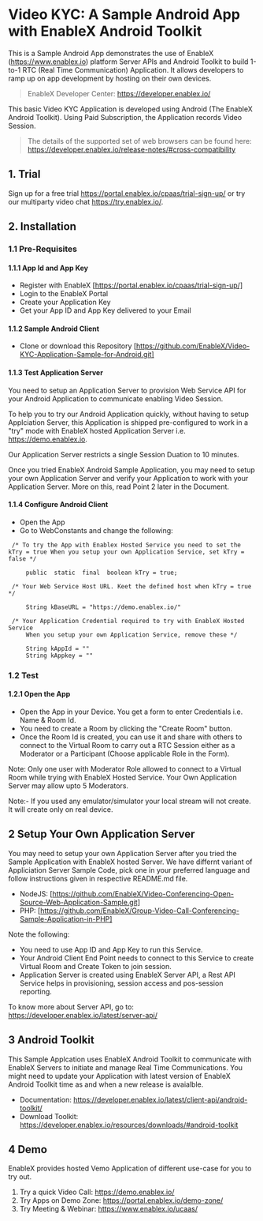 # Video KYC: A Sample Android App with EnableX Android Toolkit

This is a Sample Android App demonstrates the use of EnableX (https://www.enablex.io) platform Server APIs and Android Toolkit to build 1-to-1 RTC (Real Time Communication) Application.  It allows developers to ramp up on app development by hosting on their own devices. 

> EnableX Developer Center: https://developer.enablex.io/

This basic Video KYC Application is developed using Android (The EnableX Android Toolkit). Using Paid Subscription, the Application records Video Session.

>The details of the supported set of web browsers can be found here:
https://developer.enablex.io/release-notes/#cross-compatibility

## 1. Trial

Sign up for a free trial https://portal.enablex.io/cpaas/trial-sign-up/ or try our multiparty video chat https://try.enablex.io/.

## 2. Installation

### 1.1 Pre-Requisites

#### 1.1.1 App Id and App Key 

* Register with EnableX [https://portal.enablex.io/cpaas/trial-sign-up/] 
* Login to the EnableX Portal
* Create your Application Key
* Get your App ID and App Key delivered to your Email


#### 1.1.2 Sample Android Client 

* Clone or download this Repository [https://github.com/EnableX/Video-KYC-Application-Sample-for-Android.git] 


#### 1.1.3 Test Application Server

You need to setup an Application Server to provision Web Service API for your Android Application to communicate enabling Video Session. 

To help you to try our Android Application quickly, without having to setup Applciation Server, this Application is shipped pre-configured to work in a "try" mode with EnableX hosted Application Server i.e. https://demo.enablex.io. 

Our Application Server restricts a single Session Duation to 10 minutes.

Once you tried EnableX Android Sample Application, you may need to setup your own  Application Server and verify your Application to work with your Application Server.  More on this, read Point 2 later in the Document.


#### 1.1.4 Configure Android Client 

* Open the App
* Go to WebConstants and change the following:
``` 
 /* To try the App with Enablex Hosted Service you need to set the kTry = true When you setup your own Application Service, set kTry = false */
     
     public  static  final  boolean kTry = true;
     
 /* Your Web Service Host URL. Keet the defined host when kTry = true */
 
     String kBaseURL = "https://demo.enablex.io/"
     
 /* Your Application Credential required to try with EnableX Hosted Service
     When you setup your own Application Service, remove these */
     
     String kAppId = ""  
     String kAppkey = ""  
 ```
  
  ### 1.2 Test

  #### 1.2.1 Open the App

  * Open the App in your Device. You get a form to enter Credentials i.e. Name & Room Id.
  * You need to create a Room by clicking the "Create Room" button.
  * Once the Room Id is created, you can use it and share with others to connect to the Virtual Room to carry out a RTC Session either as a Moderator or a Participant (Choose applicable Role in the Form).

  Note: Only one user with Moderator Role allowed to connect to a Virtual Room while trying with EnableX Hosted Service. Your Own Application Server may allow upto 5 Moderators.
  
  Note:- If you used any emulator/simulator your local stream will not create. It will create only on real device.
    
## 2 Setup Your Own Application Server

You may need to setup your own Application Server after you tried the Sample Application with EnableX hosted Server. We have differnt variant of Appliciation Server Sample Code, pick one in your preferred language and follow instructions given in respective README.md file.

* NodeJS: [https://github.com/EnableX/Video-Conferencing-Open-Source-Web-Application-Sample.git]
* PHP: [https://github.com/EnableX/Group-Video-Call-Conferencing-Sample-Application-in-PHP]

Note the following:
* You need to use App ID and App Key to run this Service.
* Your Android Client End Point needs to connect to this Service to create Virtual Room and Create Token to join session.
* Application Server is created using EnableX Server API, a Rest API Service helps in provisioning, session access and pos-session reporting.  

To know more about Server API, go to:
https://developer.enablex.io/latest/server-api/


## 3 Android Toolkit

This Sample Applcation uses EnableX Android Toolkit to communicate with EnableX Servers to initiate and manage Real Time Communications. You might need to update your Application with latest version of EnableX Android Toolkit time as and when a new release is avaialble.   

* Documentation: https://developer.enablex.io/latest/client-api/android-toolkit/
* Download Toolkit: https://developer.enablex.io/resources/downloads/#android-toolkit

## 4 Demo

EnableX provides hosted Vemo Application of different use-case for you to try out.

1. Try a quick Video Call: https://demo.enablex.io/
2. Try Apps on Demo Zone: https://portal.enablex.io/demo-zone/
3. Try Meeting & Webinar:  https://www.enablex.io/ucaas/
